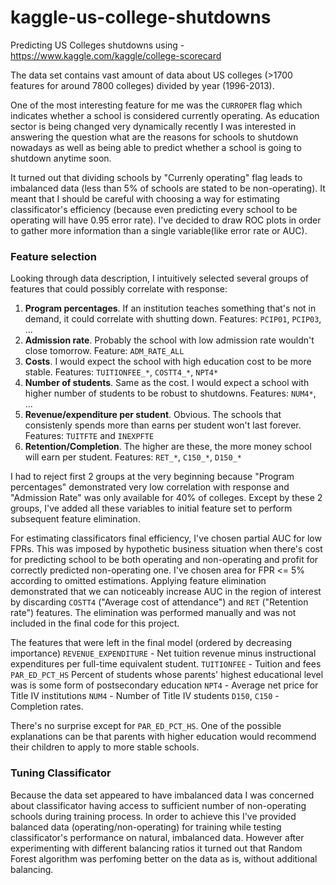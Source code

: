 # kaggle-us-college-shutdowns
Predicting US Colleges shutdowns using - https://www.kaggle.com/kaggle/college-scorecard

The data set contains vast amount of data about US colleges (>1700 features for around 7800 colleges) divided by year (1996-2013).

One of the most interesting feature for me was the `CURROPER` flag which indicates whether a school is considered currently operating. As education sector is being changed very dynamically recently I was interested in answering the question what are the reasons for schools to shutdown nowadays as well as being able to predict whether a school is going to shutdown anytime soon.

It turned out that dividing schools by "Currenly operating" flag leads to imbalanced data (less than 5% of schools are stated to be non-operating). It meant that I should be careful with choosing a way for estimating classificator's efficiency (because even predicting every school to be operating will have 0.95 error rate). I've decided to draw ROC plots in order to gather more information than a single variable(like error rate or AUC).

### Feature selection

Looking through data description, I intuitively selected several groups of features that could possibly correlate with response:

1. **Program percentages**. If an institution teaches something that's not in demand, it could correlate with shutting down. Features: `PCIP01`, `PCIP03`, ...
2. **Admission rate**. Probably the school with low admission rate wouldn't close tomorrow. Feature: `ADM_RATE_ALL`
3. **Costs**. I would expect the school with high education cost to be more stable. Features: `TUITIONFEE_*`, `COSTT4_*`, `NPT4*`
4. **Number of students**. Same as the cost. I would expect a school with higher number of students to be robust to shutdowns. Features: `NUM4*`, ...
5. **Revenue/expenditure per student**. Obvious. The schools that consistenly spends more than earns per student won't last forever. Features: `TUITFTE` and `INEXPFTE`
6. **Retention/Completion**. The higher are these, the more money school will earn per student. Features: `RET_*`, `C150_*`, `D150_*`

I had to reject first 2 groups at the very beginning because "Program percentages" demonstrated very low correlation with response and "Admission Rate" was only available for 40% of colleges.
Except by these 2 groups, I've added all these variables to initial feature set to perform subsequent feature elimination.

For estimating classificators final efficiency, I've chosen partial AUC for low FPRs. This was imposed by hypothetic business situation when there's cost for predicting school to be both operating and non-operating and profit for correctly predicted non-operating one. I've chosen area for FPR <= 5% according to omitted estimations.
Applying feature elimination demonstrated that we can noticeably increase AUC in the region of interest by discarding `COSTT4` ("Average cost of attendance") and `RET` ("Retention rate") features. The elimination was performed manually and was not included in the final code for this project.

The features that were left in the final model (ordered by decreasing importance)
`REVENUE_EXPENDITURE` - Net tuition revenue minus instructional expenditures per full-time equivalent student.
`TUITIONFEE` - Tuition and fees
`PAR_ED_PCT_HS` Percent of students whose parents' highest educational level was is some form of postsecondary education
`NPT4` - Average net price for Title IV institutions
`NUM4` - Number of Title IV students
`D150`, `C150` - Completion rates.

There's no surprise except for `PAR_ED_PCT_HS`. One of the possible explanations can be that parents with higher education would recommend their children to apply to more stable schools.

### Tuning Classificator

Because the data set appeared to have imbalanced data I was concerned about classificator having access to sufficient number of non-operating schools during training process. In order to achieve this I've provided balanced data (operating/non-operating) for training while testing classificator's performance on natural, imbalanced data. However after experimenting with different balancing ratios it turned out that Random Forest algorithm was perfoming better on the data as is, without additional balancing.

